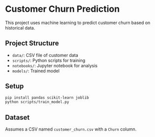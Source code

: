 # Customer Churn Prediction

This project uses machine learning to predict customer churn based on historical data.

## Project Structure

- `data/`: CSV file of customer data
- `scripts/`: Python scripts for training
- `notebooks/`: Jupyter notebook for analysis
- `models/`: Trained model

## Setup

```bash
pip install pandas scikit-learn joblib
python scripts/train_model.py
```

## Dataset

Assumes a CSV named `customer_churn.csv` with a `Churn` column.